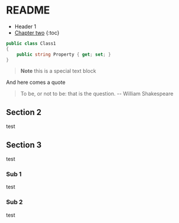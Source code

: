 # README

* Header 1
* [Chapter two]()
{:toc}

```cs
public class Class1 
{
    public string Property { get; set; }
}
```

> **Note** this is a special
> text block

And here comes a quote

> To be, or not to be: that is the question. -- William Shakespeare

## Section 2

test

## Section 3

test

### Sub 1

test

### Sub 2

test